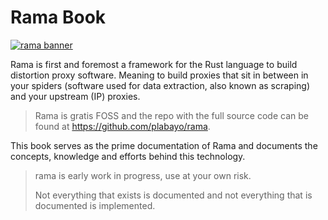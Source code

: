 # Rama Book

[![rama banner](https://raw.githubusercontent.com/plabayo/rama/main/docs/img/banner.svg)](https://raw.githubusercontent.com/plabayo/rama/main/docs/img/banner.svg)

Rama is first and foremost a framework for the Rust language to build distortion proxy software. Meaning to build proxies that sit in between in your spiders (software used for data extraction, also known as scraping) and your upstream (IP) proxies.

> Rama is gratis FOSS and the repo with the full source code can be found
> at <https://github.com/plabayo/rama>.

This book serves as the prime documentation of Rama and documents
the concepts, knowledge and efforts behind this technology.

> rama is early work in progress, use at your own risk.
> 
> Not everything that exists is documented and not everything that is documented is implemented.
